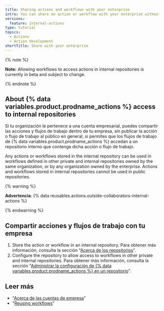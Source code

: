 ```yaml
---
title: Sharing actions and workflows with your enterprise
intro: You can share an action or workflow with your enterprise without publishing the action or workflow publicly.
versions:
  feature: internal-actions
type: tutorial
topics:
  - Actions
  - Action development
shortTitle: Share with your enterprise
---
```


{% note %}

**Note:** Allowing workflows to access actions in internal repositories is currently in beta and subject to change.

{% endnote %}

## About {% data variables.product.prodname_actions %} access to internal repositories

Si tu organización le pertenece a una cuenta empresarial, puedes compartir las acciones y flujos de trabajo dentro de tu empresa, sin publicar la acción o flujo de trabajo al público en general, si permites que los flujos de trabajo de {% data variables.product.prodname_actions %} accedan a un repositorio interno que contenga dicha acción o flujo de trabajo.

Any actions or workflows stored in the internal repository can be used in workflows defined in other private and internal repositories owned by the same organization, or by any organization owned by the enterprise. Actions and workflows stored in internal repositories cannot be used in public repositories.

{% warning %}

**Advertencia**: {% data reusables.actions.outside-collaborators-internal-actions %}

{% endwarning %}

## Compartir acciones y flujos de trabajo con tu empresa

1. Store the action or workflow in an internal repository. Para obtener más información, consulta la sección "[Acerca de los repositorios](/repositories/creating-and-managing-repositories/about-repositories#about-internal-repositories)".
1. Configure the repository to allow access to workflows in other private and internal repositories. Para obtener más información, consulta la sección "[Administrar la configuración de {% data variables.product.prodname_actions %} en un repositorio](/repositories/managing-your-repositorys-settings-and-features/enabling-features-for-your-repository/managing-github-actions-settings-for-a-repository#allowing-access-to-components-in-an-internal-repository)".

## Leer más

- "[Acerca de las cuentas de empresa](/admin/overview/about-enterprise-accounts)"
- "[Reusing workflows](/actions/using-workflows/reusing-workflows)"
